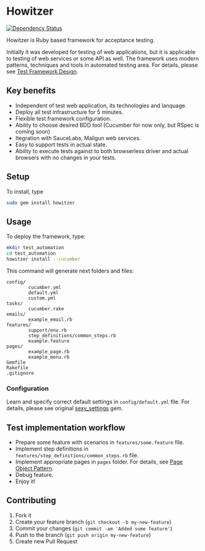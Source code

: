 # Howitzer

[![Dependency Status](https://gemnasium.com/romikoops/howitzer.png)](https://gemnasium.com/romikoops/howitzer)

Howitzer is Ruby based framework for acceptance testing. 

Initially it was developed for testing of web applications, but it is applicable to testing of web services or some API as well.
The framework uses modern patterns, techniques and tools in automated testing area. For details, please see [Test Framework Design](https://github.com/romikoops/howitzer/wiki/Test-Framework-Design).

## Key benefits
- Independent of test web application, its technologies and lanquage.
- Deploy all test infrastructure for 5 minutes.
- Flexible test framework configuration.
- Ability to choose desired BDD tool (Cucumber for now only, but RSpec is coming soon)
- Itegration with SauceLabs, Mailgun web services.
- Easy to support tests in actual state.
- Ability to execute tests against to both browserless driver and actual browsers with no changes in your tests.

## Setup
To install, type

```bash
sudo gem install howitzer
```

## Usage
To deploy the framework, type:

```bash
mkdir test_automation
cd test_automation
howitzer install --cucumber
```

This command will generate next folders and files:
```
config/
        cucumber.yml
        default.yml
        custom.yml
tasks/
        cucumber.rake
emails/
        example_email.rb
features/
        support/env.rb
        step_definitions/common_steps.rb
        example.feature
pages/
        example_page.rb
        example_menu.rb
Gemfile
Rakefile
.gitignore
```
### Configuration
Learn and specify correct default settings in `config/default.yml` file. For details, please see original [sexy_settings](https://github.com/romikoops/sexy_settings) gem.

## Test implementation workflow

- Prepare some feature with scenarios in `features/some.feature` file.
- Implement step definitions in `features/step_definitions/common_steps.rb` file.
- Implement appropriate pages in `pages` folder. For details, see [Page Object Pattern](https://github.com/romikoops/howitzer/wiki/PageObject-pattern).
- Debug feature.
- Enjoy it!

## Contributing

1. Fork it
2. Create your feature branch (`git checkout -b my-new-feature`)
3. Commit your changes (`git commit -am 'Added some feature'`)
4. Push to the branch (`git push origin my-new-feature`)
5. Create new Pull Request
